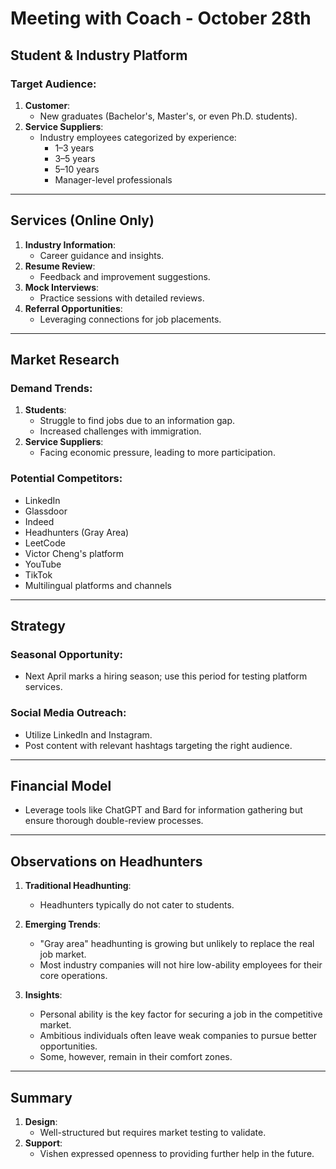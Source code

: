 # Meeting with Coach - October 28th

## Student & Industry Platform

### **Target Audience**:
1. **Customer**:
   - New graduates (Bachelor's, Master's, or even Ph.D. students).
2. **Service Suppliers**:
   - Industry employees categorized by experience:
     - 1–3 years
     - 3–5 years
     - 5–10 years
     - Manager-level professionals

---

## Services (Online Only)
1. **Industry Information**:
   - Career guidance and insights.
2. **Resume Review**:
   - Feedback and improvement suggestions.
3. **Mock Interviews**:
   - Practice sessions with detailed reviews.
4. **Referral Opportunities**:
   - Leveraging connections for job placements.

---

## Market Research

### **Demand Trends**:
1. **Students**:
   - Struggle to find jobs due to an information gap.
   - Increased challenges with immigration.
2. **Service Suppliers**:
   - Facing economic pressure, leading to more participation.

### **Potential Competitors**:
- LinkedIn
- Glassdoor
- Indeed
- Headhunters (Gray Area)
- LeetCode
- Victor Cheng's platform
- YouTube
- TikTok
- Multilingual platforms and channels

---

## Strategy

### **Seasonal Opportunity**:
- Next April marks a hiring season; use this period for testing platform services.

### **Social Media Outreach**:
- Utilize LinkedIn and Instagram.
- Post content with relevant hashtags targeting the right audience.

---

## Financial Model
- Leverage tools like ChatGPT and Bard for information gathering but ensure thorough double-review processes.

---

## Observations on Headhunters
1. **Traditional Headhunting**:
   - Headhunters typically do not cater to students.
2. **Emerging Trends**:
   - "Gray area" headhunting is growing but unlikely to replace the real job market.
   - Most industry companies will not hire low-ability employees for their core operations.

3. **Insights**:
   - Personal ability is the key factor for securing a job in the competitive market.
   - Ambitious individuals often leave weak companies to pursue better opportunities.
   - Some, however, remain in their comfort zones.

---

## Summary
1. **Design**:
   - Well-structured but requires market testing to validate.
2. **Support**:
   - Vishen expressed openness to providing further help in the future.
